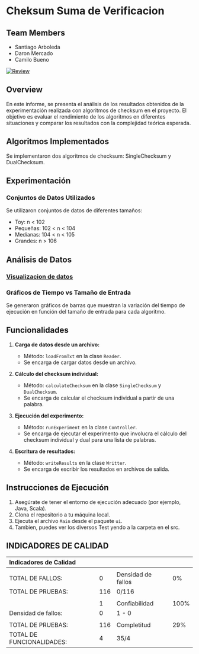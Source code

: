 # Cheksum Suma de Verificacion

## Team Members

- Santiago Arboleda
- Daron Mercado
- Camilo Bueno

[![Review ](https://classroom.github.com/assets/deadline-readme-button-24ddc0f5d75046c5622901739e7c5dd533143b0c8e959d652212380cedb1ea36.svg)](https://docs.google.com/document/d/1_KQW95rhOznHlsKN-rQxLWTCCLBbxN7s/edit)

## Overview
En este informe, se presenta el análisis de los resultados obtenidos de la experimentación realizada con algoritmos de checksum en el proyecto. El objetivo es evaluar el rendimiento de los algoritmos en diferentes situaciones y comparar los resultados con la complejidad teórica esperada.

## Algoritmos Implementados

Se implementaron dos algoritmos de checksum: SingleChecksum y DualChecksum.

## Experimentación

### Conjuntos de Datos Utilizados

Se utilizaron conjuntos de datos de diferentes tamaños:
- Toy: n < 102
- Pequeñas: 102 < n < 104
- Medianas: 104 < n < 105
- Grandes: n > 106


## Análisis de Datos


### [Visualizacion de datos](https://github.com/Bloque-CED/2023-2t2-teame13/blob/main/doc/GraphicsTI2.ipynb)

### Gráficos de Tiempo vs Tamaño de Entrada

Se generaron gráficos de barras que muestran la variación del tiempo de ejecución en función del tamaño de entrada para cada algoritmo.


## Funcionalidades

1. **Carga de datos desde un archivo:**
    - Método: `loadFromTxt` en la clase `Reader`.
    - Se encarga de cargar datos desde un archivo.

2. **Cálculo del checksum individual:**
    - Método: `calculateChecksum` en la clase `SingleChecksum` y `DualChecksum`.
    - Se encarga de calcular el checksum individual a partir de una palabra.

3. **Ejecución del experimento:**
    - Método: `runExperiment` en la clase `Controller`.
    - Se encarga de ejecutar el experimento que involucra el cálculo del checksum individual y dual para una lista de palabras.

4. **Escritura de resultados:**
    - Método: `writeResults` en la clase `Writter`.
    - Se encarga de escribir los resultados en archivos de salida.

## Instrucciones de Ejecución

1. Asegúrate de tener el entorno de ejecución adecuado (por ejemplo, Java, Scala).
2. Clona el repositorio a tu máquina local.
3. Ejecuta el archivo `Main` desde el paquete `ui`.
4. Tambien, puedes ver los diversos Test yendo a la carpeta  en el src.

## INDICADORES DE CALIDAD

|Indicadores de Calidad|     |                    |      |
|:----|:----|:-------------------|:-----|
| |     |                    |      |
|TOTAL DE FALLOS: | 0   | Densidad de fallos | 0%   |
|TOTAL DE PRUEBAS:| 116 | 0/116              |      |
| |     |                    |      |
| | 1   | Confiabilidad      | 100% |
|Densidad de fallos:| 0   | 1 - 0              |      |
| |     |                    |      |
|TOTAL DE PRUEBAS:| 116 | Completitud        | 29%  |
|TOTAL DE FUNCIONALIDADES:| 4   | 35/4               |      |
